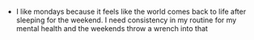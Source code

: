 *   I like mondays because it feels like the world comes back to life after sleeping for the weekend. I need consistency in my routine for my mental health and the weekends throw a wrench into that